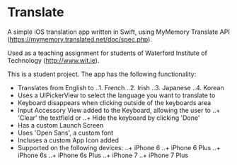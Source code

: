 # Translate
A simple iOS translation app written in Swift, using MyMemory Translate API (https://mymemory.translated.net/doc/spec.php).

Used as a teaching assignment for students of Waterford Institute of Technology (http://www.wit.ie).

This is a student project. The app has the following functionality:
+ Translates from English to 
..1. French
..2. Irish
..3. Japanese
..4. Korean
+ Uses a UIPickerView to select the language you want to translate to
+ Keyboard disappears when clicking outside of the keyboards area
+ Input Accessory View added to the Keyboard, allowing the user to
..+ 'Clear' the textfield or 
..+ Hide the keyboard by clicking 'Done'
+ Has a custom Launch Screen
+ Uses 'Open Sans', a custom font
+ Incluses a custom App Icon added
+ Supported on the following devices:
..+ iPhone 6 
..+ iPhone 6 Plus
..+ iPhone 6s 
..+ iPhone 6s Plus
..+ iPhone 7
..+ iPhone 7 Plus


